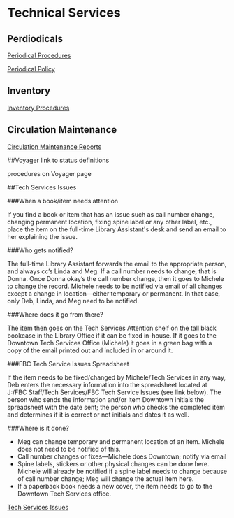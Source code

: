 # Technical Services

## Perdiodicals
[Periodical Procedures](http://library.ivytech.edu/c.php?g=416463&p=3041295)

[Periodical Policy](http://library.ivytech.edu/c.php?g=399021&p=2711608)

## Inventory
[Inventory Procedures](http://library.ivytech.edu/c.php?g=416463&p=3041357)

## Circulation Maintenance
[Circulation Maintenance Reports](http://library.ivytech.edu/c.php?g=416463&p=3232572)

##Voyager
link to status definitions

procedures on Voyager page

##Tech Services Issues

###When a book/item needs attention

If you find a book or item that has an issue such as call number change, changing permanent location, fixing spine label or any other label, etc., place the item on the full-time Library Assistant's desk and send an email to her explaining the issue. 

###Who gets notified?

The full-time Library Assistant forwards the email to the appropriate person, and always cc’s Linda and Meg.  If a call number needs to change, that is Donna.  Once Donna okay’s the call number change, then it goes to Michele to change the record. Michele needs to be notified via email of all changes except a change in location—either temporary or permanent.  In that case, only Deb, Linda, and Meg need to be notified.

###Where does it go from there?

The item then goes on the Tech Services Attention shelf on the tall black bookcase in the Library Office if it can be fixed in-house.  If it goes to the Downtown Tech Services Office (Michele) it goes in a green bag with a copy of the email printed out and included in or around it.

###FBC Tech Service Issues Spreadsheet

If the item needs to be fixed/changed by Michele/Tech Services in any way, Deb enters the necessary information into the spreadsheet located at J:/FBC Staff/Tech Services/FBC Tech Service Issues (see link below).  The person who sends the information and/or item Downtown initials the spreadsheet with the date sent; the person who checks the completed item and determines if it is correct or not initials and dates it as well.

###Where is it done?

- Meg can change temporary and permanent location of an item.  Michele does not need to be notified of this.
- Call number changes or fixes—Michele does Downtown; notify via email
- Spine labels, stickers or other physical changes can be done here.  Michele will already be notified if a spine label needs to change because of call number change; Meg will change the actual item here.
- If a paperback book needs a new cover, the item needs to go to the Downtown Tech Services office.

[Tech Services Issues](http://library.ivytech.edu/ld.php?content_id=20603048)
